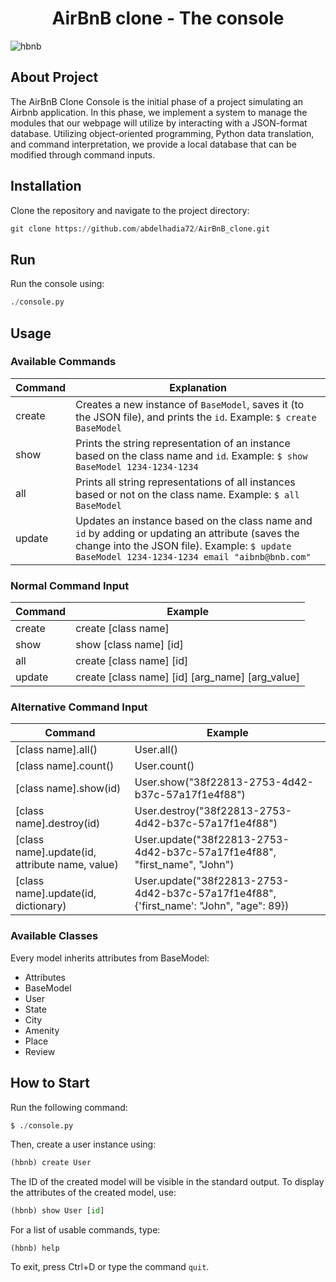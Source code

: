   <h1 align="center">AirBnB clone - The console </h1>

![hbnb](https://camo.githubusercontent.com/a8cd2eef2325c425519095dc2501111e630a77eddb454938c527cb82ea9c3aeb/68747470733a2f2f73332e616d617a6f6e6177732e636f6d2f696e7472616e65742d70726f6a656374732d66696c65732f686f6c626572746f6e7363686f6f6c2d6869676865722d6c6576656c5f70726f6772616d6d696e672b2f3236332f4842544e2d68626e622d46696e616c2e706e67)

## About Project

The AirBnB Clone Console is the initial phase of a project simulating an Airbnb application. In this phase, we implement a system to manage the modules that our webpage will utilize by interacting with a JSON-format database. Utilizing object-oriented programming, Python data translation, and command interpretation, we provide a local database that can be modified through command inputs.

## Installation

Clone the repository and navigate to the project directory:

```python
git clone https://github.com/abdelhadia72/AirBnB_clone.git
```
## Run

Run the console using:


```python
./console.py
```
## Usage

### Available Commands

|Command|Explanation|
|---|---|
|create|Creates a new instance of `BaseModel`, saves it (to the JSON file), and prints the `id`. Example: `$ create BaseModel`|
|show|Prints the string representation of an instance based on the class name and `id`. Example: `$ show BaseModel 1234-1234-1234`|
|all|Prints all string representations of all instances based or not on the class name. Example: `$ all BaseModel`|
|update|Updates an instance based on the class name and `id` by adding or updating an attribute (saves the change into the JSON file). Example: `$ update BaseModel 1234-1234-1234 email "aibnb@bnb.com"`|

### Normal Command Input

|Command|Example|
|---|---|
|create|create [class name]|
|show|show [class name] [id]|
|all|create [class name] [id]|
|update|create [class name] [id] [arg_name] [arg_value]|

### Alternative Command Input

|Command|Example|
|---|---|
|[class name].all()|User.all()|
|[class name].count()|User.count()|
|[class name].show(id)|User.show("38f22813-2753-4d42-b37c-57a17f1e4f88")|
|[class name].destroy(id)|User.destroy("38f22813-2753-4d42-b37c-57a17f1e4f88")|
|[class name].update(id, attribute name, value)|User.update("38f22813-2753-4d42-b37c-57a17f1e4f88", "first_name", "John")|
|[class name].update(id, dictionary)|User.update("38f22813-2753-4d42-b37c-57a17f1e4f88", {'first_name': "John", "age": 89})|

### Available Classes

Every model inherits attributes from BaseModel:

- Attributes
- BaseModel
- User
- State
- City
- Amenity
- Place
- Review

## How to Start

Run the following command:

```python
$ ./console.py
```

Then, create a user instance using:


```python
(hbnb) create User
```

The ID of the created model will be visible in the standard output. To display the attributes of the created model, use:


```python
(hbnb) show User [id]
```

For a list of usable commands, type:


```pyton
(hbnb) help
```

To exit, press Ctrl+D or type the command `quit`.